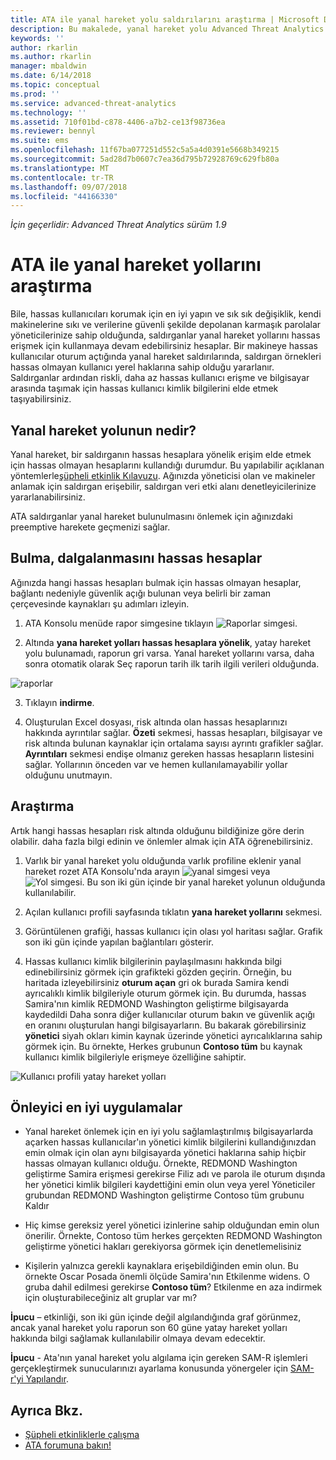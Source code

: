 ```yaml
---
title: ATA ile yanal hareket yolu saldırılarını araştırma | Microsoft Docs
description: Bu makalede, yanal hareket yolu Advanced Threat Analytics (ATA) ile saldırıları açıklar.
keywords: ''
author: rkarlin
ms.author: rkarlin
manager: mbaldwin
ms.date: 6/14/2018
ms.topic: conceptual
ms.prod: ''
ms.service: advanced-threat-analytics
ms.technology: ''
ms.assetid: 710f01bd-c878-4406-a7b2-ce13f98736ea
ms.reviewer: bennyl
ms.suite: ems
ms.openlocfilehash: 11f67ba077251d552c5a5a4d0391e5668b349215
ms.sourcegitcommit: 5ad28d7b0607c7ea36d795b72928769c629fb80a
ms.translationtype: MT
ms.contentlocale: tr-TR
ms.lasthandoff: 09/07/2018
ms.locfileid: "44166330"
---
```

*İçin geçerlidir: Advanced Threat Analytics sürüm 1.9*

# <a name="investigating-lateral-movement-paths-with-ata"></a>ATA ile yanal hareket yollarını araştırma

Bile, hassas kullanıcıları korumak için en iyi yapın ve sık sık değişiklik, kendi makinelerine sıkı ve verilerine güvenli şekilde depolanan karmaşık parolalar yöneticilerinize sahip olduğunda, saldırganlar yanal hareket yollarını hassas erişmek için kullanmaya devam edebilirsiniz hesaplar. Bir makineye hassas kullanıcılar oturum açtığında yanal hareket saldırılarında, saldırgan örnekleri hassas olmayan kullanıcı yerel haklarına sahip olduğu yararlanır. Saldırganlar ardından riskli, daha az hassas kullanıcı erişme ve bilgisayar arasında taşımak için hassas kullanıcı kimlik bilgilerini elde etmek taşıyabilirsiniz. 

## <a name="what-is-a-lateral-movement-path"></a>Yanal hareket yolunun nedir?

Yanal hareket, bir saldırganın hassas hesaplara yönelik erişim elde etmek için hassas olmayan hesaplarını kullandığı durumdur. Bu yapılabilir açıklanan yöntemlerle[şüpheli etkinlik Kılavuzu](suspicious-activity-guide.md). Ağınızda yöneticisi olan ve makineler anlamak için saldırgan erişebilir, saldırgan veri etki alanı denetleyicilerinize yararlanabilirsiniz. 

ATA saldırganlar yanal hareket bulunulmasını önlemek için ağınızdaki preemptive harekete geçmenizi sağlar.

## <a name="discovery-your-at-risk-sensitive-accounts"></a>Bulma, dalgalanmasını hassas hesaplar

Ağınızda hangi hassas hesapları bulmak için hassas olmayan hesaplar, bağlantı nedeniyle güvenlik açığı bulunan veya belirli bir zaman çerçevesinde kaynakları şu adımları izleyin. 

1. ATA Konsolu menüde rapor simgesine tıklayın ![Raporlar simgesi](./media/ata-report-icon.png).

2. Altında **yana hareket yolları hassas hesaplara yönelik**, yatay hareket yolu bulunamadı, raporun gri varsa. Yanal hareket yollarını varsa, daha sonra otomatik olarak Seç raporun tarih ilk tarih ilgili verileri olduğunda. 

 ![raporlar](./media/reports.png)

3. Tıklayın **indirme**.

3. Oluşturulan Excel dosyası, risk altında olan hassas hesaplarınızı hakkında ayrıntılar sağlar. **Özeti** sekmesi, hassas hesapları, bilgisayar ve risk altında bulunan kaynaklar için ortalama sayısı ayrıntı grafikler sağlar. **Ayrıntıları** sekmesi endişe olmanız gereken hassas hesapların listesini sağlar. Yollarının önceden var ve hemen kullanılamayabilir yollar olduğunu unutmayın.


## <a name="investigate"></a>Araştırma

Artık hangi hassas hesapları risk altında olduğunu bildiğinize göre derin olabilir. daha fazla bilgi edinin ve önlemler almak için ATA öğrenebilirsiniz.

1. Varlık bir yanal hareket yolu olduğunda varlık profiline eklenir yanal hareket rozet ATA Konsolu'nda arayın ![yanal simgesi](./media/lateral-movement-icon.png) veya ![Yol simgesi](./media/paths-icon.png). Bu son iki gün içinde bir yanal hareket yolunun olduğunda kullanılabilir.

2. Açılan kullanıcı profili sayfasında tıklatın **yana hareket yollarını** sekmesi.

3. Görüntülenen grafiği, hassas kullanıcı için olası yol haritası sağlar. Grafik son iki gün içinde yapılan bağlantıları gösterir.

4. Hassas kullanıcı kimlik bilgilerinin paylaşılmasını hakkında bilgi edinebilirsiniz görmek için grafikteki gözden geçirin. Örneğin, bu haritada izleyebilirsiniz **oturum açan** gri ok burada Samira kendi ayrıcalıklı kimlik bilgileriyle oturum görmek için. Bu durumda, hassas Samira'nın kimlik REDMOND Washington geliştirme bilgisayarda kaydedildi Daha sonra diğer kullanıcılar oturum bakın ve güvenlik açığı en oranını oluşturulan hangi bilgisayarların. Bu bakarak görebilirsiniz **yönetici** siyah okları kimin kaynak üzerinde yönetici ayrıcalıklarına sahip görmek için. Bu örnekte, Herkes grubunun **Contoso tüm** bu kaynak kullanıcı kimlik bilgileriyle erişmeye özelliğine sahiptir.  

 ![Kullanıcı profili yatay hareket yolları](media/user-profile-lateral-movement-paths.png)


## <a name="preventative-best-practices"></a>Önleyici en iyi uygulamalar

- Yanal hareket önlemek için en iyi yolu sağlamlaştırılmış bilgisayarlarda açarken hassas kullanıcılar'ın yönetici kimlik bilgilerini kullandığınızdan emin olmak için olan aynı bilgisayarda yönetici haklarına sahip hiçbir hassas olmayan kullanıcı olduğu. Örnekte, REDMOND Washington geliştirme Samira erişmesi gerekirse Filiz adı ve parola ile oturum dışında her yönetici kimlik bilgileri kaydettiğini emin olun veya yerel Yöneticiler grubundan REDMOND Washington geliştirme Contoso tüm grubunu Kaldır

- Hiç kimse gereksiz yerel yönetici izinlerine sahip olduğundan emin olun önerilir. Örnekte, Contoso tüm herkes gerçekten REDMOND Washington geliştirme yönetici hakları gerekiyorsa görmek için denetlemelisiniz

- Kişilerin yalnızca gerekli kaynaklara erişebildiğinden emin olun. Bu örnekte Oscar Posada önemli ölçüde Samira'nın Etkilenme widens. O gruba dahil edilmesi gerekirse **Contoso tüm**? Etkilenme en aza indirmek için oluşturabileceğiniz alt gruplar var mı?

**İpucu** – etkinliği, son iki gün içinde değil algılandığında graf görünmez, ancak yanal hareket yolu raporun son 60 güne yatay hareket yolları hakkında bilgi sağlamak kullanılabilir olmaya devam edecektir.

**İpucu** - Ata'nın yanal hareket yolu algılama için gereken SAM-R işlemleri gerçekleştirmek sunucularınızı ayarlama konusunda yönergeler için [SAM-r'yi Yapılandır](install-ata-step9-samr.md).




## <a name="see-also"></a>Ayrıca Bkz.
- [Şüpheli etkinliklerle çalışma](working-with-suspicious-activities.md)
- [ATA forumuna bakın!](https://social.technet.microsoft.com/Forums/security/home?forum=mata)
